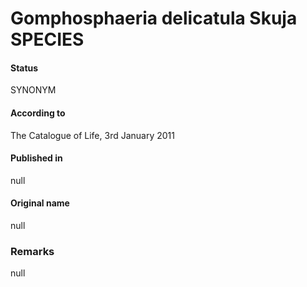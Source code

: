 # Gomphosphaeria delicatula Skuja SPECIES

#### Status
SYNONYM

#### According to
The Catalogue of Life, 3rd January 2011

#### Published in
null

#### Original name
null

### Remarks
null